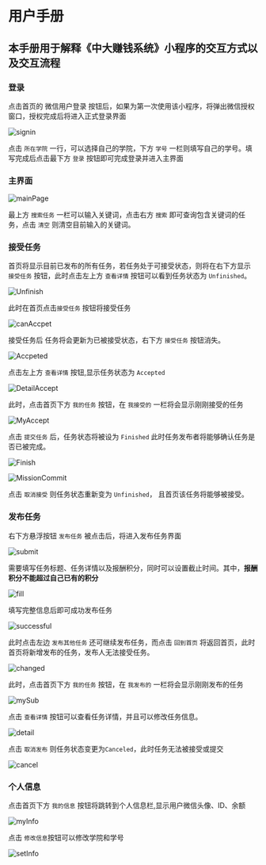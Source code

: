 ﻿# 用户手册

## 本手册用于解释《中大赚钱系统》小程序的交互方式以及交互流程

### 登录

点击首页的 微信用户登录 按钮后，如果为第一次使用该小程序，将弹出微信授权窗口，授权完成后将进入正式登录界面

![signin][1]

点击 `所在学院` 一行，可以选择自己的学院，下方 `学号` 一栏则填写自己的学号。填写完成后点击最下方 `登录` 按钮即可完成登录并进入主界面

### 主界面

![mainPage][2]
    
最上方 `搜索任务` 一栏可以输入关键词，点击右方 `搜索` 即可查询包含关键词的任务，点击 `清空` 则清空目前输入的关键词。

### 接受任务


首页将显示目前已发布的所有任务，若任务处于可接受状态，则将在右下方显示 `接受任务` 按钮，此时点击左上方 `查看详情` 按钮可以看到任务状态为 `Unfinished`。

![Unfinish][3]

此时在首页点击`接受任务` 按钮将接受任务

![canAccpet][4]

接受任务后 任务将会更新为已被接受状态，右下方 `接受任务` 按钮消失。

![Accpeted][5]

点击左上方 `查看详情` 按钮,显示任务状态为 `Accepted`

![DetailAccept][6]

此时，点击首页下方 `我的任务` 按钮，在  `我接受的`  一栏将会显示刚刚接受的任务

![MyAccept][7]

点击 `提交任务` 后，任务状态将被设为 `Finished` 此时任务发布者将能够确认任务是否已被完成。

![Finish][8]

![MissionCommit][18]

点击 `取消接受` 则任务状态重新变为 `Unfinished`， 且首页该任务将能够被接受。

### 发布任务

右下方悬浮按钮 `发布任务` 被点击后，将进入发布任务界面

![submit][9]

需要填写任务标题、任务详情以及报酬积分，同时可以设置截止时间。其中，**报酬积分不能超过自己已有的积分**

![fill][10]

填写完整信息后即可成功发布任务

![successful][11]

此时点击左边 `发布其他任务` 还可继续发布任务，而点击 `回到首页` 将返回首页，此时首页将新增发布的任务，发布人无法接受任务。

![changed][12]

此时，点击首页下方 `我的任务` 按钮，在  `我发布的`  一栏将会显示刚刚发布的任务

![mySub][13]

点击 `查看详情` 按钮可以查看任务详情，并且可以修改任务信息。

![detail][14]

点击 `取消发布` 则任务状态变更为`Canceled`，此时任务无法被接受或提交

![cancel][15]

### 个人信息

点击首页下方 `我的信息` 按钮将跳转到个人信息栏,显示用户微信头像、ID、余额

![myInfo][16]

点击 `修改信息`按钮可以修改学院和学号

![setInfo][17]


  [1]: https://github.com/the-earn-money-system/Document/blob/master/docs/imgs/%E7%94%A8%E6%88%B7%E6%89%8B%E5%86%8CPIC/signin.jpg
  [2]: https://github.com/the-earn-money-system/Document/blob/master/docs/imgs/%E7%94%A8%E6%88%B7%E6%89%8B%E5%86%8CPIC/mainPage.jpg
  [3]: https://github.com/the-earn-money-system/Document/blob/master/docs/imgs/%E7%94%A8%E6%88%B7%E6%89%8B%E5%86%8CPIC/Unfinished.png
  [4]: https://github.com/the-earn-money-system/Document/blob/master/docs/imgs/%E7%94%A8%E6%88%B7%E6%89%8B%E5%86%8CPIC/canAccpet.png
  [5]: https://github.com/the-earn-money-system/Document/blob/master/docs/imgs/%E7%94%A8%E6%88%B7%E6%89%8B%E5%86%8CPIC/Accpeted.jpg
  [6]: https://github.com/the-earn-money-system/Document/blob/master/docs/imgs/%E7%94%A8%E6%88%B7%E6%89%8B%E5%86%8CPIC/DetailAccpeted.jpg
  [7]: https://github.com/the-earn-money-system/Document/blob/master/docs/imgs/%E7%94%A8%E6%88%B7%E6%89%8B%E5%86%8CPIC/MyAccpet.jpg
  [8]: https://github.com/the-earn-money-system/Document/blob/master/docs/imgs/%E7%94%A8%E6%88%B7%E6%89%8B%E5%86%8CPIC/DetailFinish.jpg
  [9]: https://github.com/the-earn-money-system/Document/blob/master/docs/imgs/%E7%94%A8%E6%88%B7%E6%89%8B%E5%86%8CPIC/submitMission.jpg
  [10]: https://github.com/the-earn-money-system/Document/blob/master/docs/imgs/%E7%94%A8%E6%88%B7%E6%89%8B%E5%86%8CPIC/fillInfo.jpg
  [11]: https://github.com/the-earn-money-system/Document/blob/master/docs/imgs/%E7%94%A8%E6%88%B7%E6%89%8B%E5%86%8CPIC/SubmitSuccess.jpg
  [12]: https://github.com/the-earn-money-system/Document/raw/master/docs/imgs/%E7%94%A8%E6%88%B7%E6%89%8B%E5%86%8CPIC/mainPageChanged.jpg
  [13]: https://github.com/the-earn-money-system/Document/blob/master/docs/imgs/%E7%94%A8%E6%88%B7%E6%89%8B%E5%86%8CPIC/MyMission.png
  [14]: https://github.com/the-earn-money-system/Document/blob/master/docs/imgs/%E7%94%A8%E6%88%B7%E6%89%8B%E5%86%8CPIC/MissionDetail.jpg
  [15]: https://github.com/the-earn-money-system/Document/raw/master/docs/imgs/%E7%94%A8%E6%88%B7%E6%89%8B%E5%86%8CPIC/MissionCanceled.jpg
  [16]: https://github.com/the-earn-money-system/Document/blob/master/docs/imgs/%E7%94%A8%E6%88%B7%E6%89%8B%E5%86%8CPIC/userInfo.jpg
  [17]: https://github.com/the-earn-money-system/Document/blob/master/docs/imgs/%E7%94%A8%E6%88%B7%E6%89%8B%E5%86%8CPIC/setInfo.jpg
  [18]: https://github.com/the-earn-money-system/Document/blob/master/docs/imgs/用户手册PIC/MissionCommit.PNG
